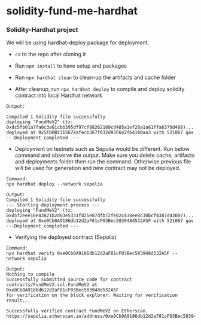 # solidity-fund-me-hardhat

### Solidity-Hardhat project

We will be using hardhat-deploy package for deployment.

- `cd` to the repo after cloning it

- Run `npm install` to have setup and packages

- Run `npx hardhat clean` to clean-up the artifacts and cache folder

- After cleanup, run `npx hardhat deploy` to compile and deploy solidity contract into local Hardhat network

```
Output:

Compiled 1 Solidity file successfully
deploying "FundMeV2" (tx: 0xdc5fb01a7fa0c3a01cbb395df97cf88262189cd485a1ef28a1a61ffa6370d488)...: deployed at 0x5FbDB2315678afecb367f032d93F642f64180aa3 with 521067 gas
---Deployment completed ---
```

- Deployment on testnets such as Sepolia would be different. Run below command and observe the output. Make sure you delete cache, artifacts and deployments folder then run the command. Otherwise previous file will be used for generation and new contract may not be deployed.

```
Command:
npx hardhat deploy --network sepolia

Output:
Compiled 1 Solidity file successfully
--- Starting deployment process ---
deploying "FundMeV2" (tx: 0xd5f2eee16e43821b2d63e5331fd25e87dfb72fe02c430ee8c30bcf4387d43007)...: deployed at 0xe0Cb0A9186db12d2aF81cF03Bec583948d532A5F with 521067 gas
---Deployment completed ---
```

- Verifying the deployed contract (Sepolia)

```
Command:
npx hardhat verify 0xe0Cb0A9186db12d2aF81cF03Bec583948d532A5F --network sepolia

Output:
Nothing to compile
Successfully submitted source code for contract
contracts/FundMeV2.sol:FundMeV2 at 0xe0Cb0A9186db12d2aF81cF03Bec583948d532A5F
for verification on the block explorer. Waiting for verification result...

Successfully verified contract FundMeV2 on Etherscan.
https://sepolia.etherscan.io/address/0xe0Cb0A9186db12d2aF81cF03Bec583948d532A5F#code
```

